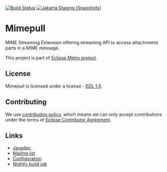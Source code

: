 [//]: # " Copyright (c) 2018, 2022 Oracle and/or its affiliates. All rights reserved. "
[//]: # "  "
[//]: # " This program and the accompanying materials are made available under the "
[//]: # " terms of the Eclipse Distribution License v. 1.0, which is available at "
[//]: # " http://www.eclipse.org/org/documents/edl-v10.php. "
[//]: # "  "
[//]: # " SPDX-License-Identifier: BSD-3-Clause "

[![Build Status](https://github.com/eclipse-ee4j/metro-mimepull/actions/workflows/maven.yml/badge.svg?branch=master)](https://github.com/eclipse-ee4j/metro-mimepull/actions/workflows/maven.yml?branch=master)
[![Jakarta Staging (Snapshots)](https://img.shields.io/nexus/s/https/jakarta.oss.sonatype.org/org.jvnet.mimepull/mimepull.svg)](https://jakarta.oss.sonatype.org/content/repositories/staging/org/jvnet/mimepull/mimepull/)

# Mimepull

MIME Streaming Extension offering streaming API to access attachments parts in a MIME message.

This project is part of [Eclipse Metro project](https://projects.eclipse.org/projects/ee4j.metro).


## License

Mimepull is licensed under a license - [EDL 1.0](LICENSE.md).


## Contributing

We use [contribution policy](CONTRIBUTING.md), which means we can only accept contributions under
the terms of [Eclipse Contributor Agreement](http://www.eclipse.org/legal/ECA.php).


## Links

* [Javadoc](https://javadoc.io/doc/org.jvnet.mimepull/mimepull/latest/org.jvnet.mimepull/module-summary.html)
* [Mailing list](https://accounts.eclipse.org/mailing-list/metro-dev)
* [Configuration](https://javadoc.io/doc/org.jvnet.mimepull/mimepull/latest/org.jvnet.mimepull/module-summary.html#properties)
* [Nightly build job](https://ci.eclipse.org/metro/job/mimepull-master-build/)
